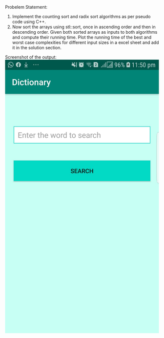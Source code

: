 Probelem Statement:
1. Implement the counting sort and radix sort algorithms as per pseudo code using C++.
2. Now sort the arrays using stl::sort, once in ascending order and then in descending order. Given both sorted arrays as inputs to both algorithms and compute their running time. Plot the running time of the best and worst case complexities for different input sizes in a excel sheet and add it in the solution section.

Screenshot of the output:
![Alt text](https://github.com/talha3111997/Android-Dictionary-App/blob/master/dict2.jpeg?raw=true "Output")
